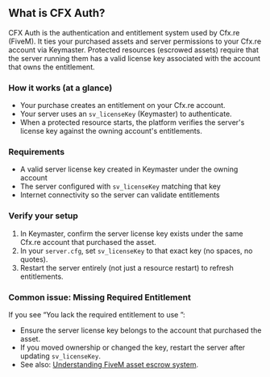 ## What is CFX Auth?

CFX Auth is the authentication and entitlement system used by Cfx.re (FiveM). It ties your purchased assets and server permissions to your Cfx.re account via Keymaster. Protected resources (escrowed assets) require that the server running them has a valid license key associated with the account that owns the entitlement.

### How it works (at a glance)
- Your purchase creates an entitlement on your Cfx.re account.
- Your server uses an `sv_licenseKey` (Keymaster) to authenticate.
- When a protected resource starts, the platform verifies the server's license key against the owning account's entitlements.

### Requirements
- A valid server license key created in Keymaster under the owning account
- The server configured with `sv_licenseKey` matching that key
- Internet connectivity so the server can validate entitlements

### Verify your setup
1. In Keymaster, confirm the server license key exists under the same Cfx.re account that purchased the asset.
2. In your `server.cfg`, set `sv_licenseKey` to that exact key (no spaces, no quotes).
3. Restart the server entirely (not just a resource restart) to refresh entitlements.

### Common issue: Missing Required Entitlement
If you see “You lack the required entitlement to use <resource>”:
- Ensure the server license key belongs to the account that purchased the asset.
- If you moved ownership or changed the key, restart the server after updating `sv_licenseKey`.
- See also: [Understanding FiveM asset escrow system](escrow.md).


